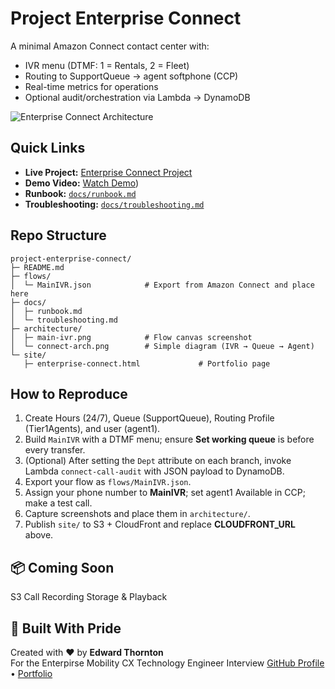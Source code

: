 # Project Enterprise Connect

A minimal Amazon Connect contact center with:
- IVR menu (DTMF: 1 = Rentals, 2 = Fleet)
- Routing to SupportQueue → agent softphone (CCP)
- Real-time metrics for operations
- Optional audit/orchestration via Lambda → DynamoDB

![Enterprise Connect Architecture](https://github.com/user-attachments/assets/a6376854-873a-4e53-a9f5-cfaff6f427cf)

## Quick Links
- **Live Project:** [Enterprise Connect Project](https://hireedwardthornton.click/enterprise-connect.html)
- **Demo Video:** [Watch Demo](https://youtu.be/k81-uUxNWHs))
- **Runbook:** [`docs/runbook.md`](docs/runbook.md)
- **Troubleshooting:** [`docs/troubleshooting.md`](docs/troubleshooting.md)

## Repo Structure
```
project-enterprise-connect/
├─ README.md
├─ flows/
│  └─ MainIVR.json            # Export from Amazon Connect and place here
├─ docs/
│  ├─ runbook.md
│  └─ troubleshooting.md
├─ architecture/
│  ├─ main-ivr.png            # Flow canvas screenshot
│  └─ connect-arch.png        # Simple diagram (IVR → Queue → Agent)
└─ site/
   ├─ enterprise-connect.html             # Portfolio page
```

## How to Reproduce
1. Create Hours (24/7), Queue (SupportQueue), Routing Profile (Tier1Agents), and user (agent1).
2. Build `MainIVR` with a DTMF menu; ensure **Set working queue** is before every transfer.
3. (Optional) After setting the `Dept` attribute on each branch, invoke Lambda `connect-call-audit` with JSON payload to DynamoDB.
4. Export your flow as `flows/MainIVR.json`.
5. Assign your phone number to **MainIVR**; set agent1 Available in CCP; make a test call.
6. Capture screenshots and place them in `architecture/`.
7. Publish `site/` to S3 + CloudFront and replace **CLOUDFRONT_URL** above.

## 📦 Coming Soon
S3 Call Recording Storage & Playback

## 🔗 Built With Pride  
Created with ❤️ by **Edward Thornton**  
For the Enterpirse Mobility CX Technology Engineer Interview
[GitHub Profile](https://github.com/RedLeopard) • [Portfolio](https://hireedwardthornton.click)  
